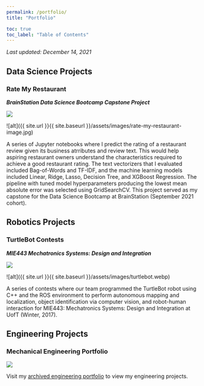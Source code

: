 ```yaml
---
permalink: /portfolio/
title: "Portfolio"

toc: true
toc_label: "Table of Contents"
---
```


*Last updated: December 14, 2021*

## Data Science Projects

### Rate My Restaurant
***BrainStation Data Science Bootcamp Capstone Project***

[![](https://img.shields.io/badge/GitHub-View%20on%20GitHub-blue?logo=github)](https://github.com/allistaircota/rate_my_restaurant)

![alt]({{ site.url }}{{ site.baseurl }}/assets/images/rate-my-restaurant-image.jpg)

A series of Jupyter notebooks where I predict the rating of a restaurant review given its business atrributes and review text. This would help aspiring restaurant owners understand the characteristics required to achieve a good restaurant rating. The text vectorizers that I evaluated included Bag-of-Words and TF-IDF, and the machine learning models included Linear, Ridge, Lasso, Decision Tree, and XGBoost Regression. The pipeline with tuned model hyperparameters producing the lowest mean absolute error was selected using GridSearchCV. This project served as my capstone for the Data Science Bootcamp at BrainStation (September 2021 cohort).



## Robotics Projects

### TurtleBot Contests
***MIE443 Mechatronics Systems: Design and Integration***

[![](https://img.shields.io/badge/GitHub-View%20on%20GitHub-blue?logo=github)](https://github.com/allistaircota/turtlebot_contests)

![alt]({{ site.url }}{{ site.baseurl }}/assets/images/turtlebot.webp)

A series of contests where our team programmed the TurtleBot robot using C++ and the ROS environment to perform autonomous mapping and localization, object identification via computer vision, and robot-human interaction for MIE443: Mechatronics Systems: Design and Integration at UofT (Winter, 2017).


## Engineering Projects

### Mechanical Engineering Portfolio

[![](https://img.shields.io/badge/-View%20Engineering%20Portfolio-orange?logo=wix)](https://cotaallistair.wixsite.com/portfolio)

Visit my [archived engineering portfolio](https://cotaallistair.wixsite.com/portfolio) to view my engineering projects.